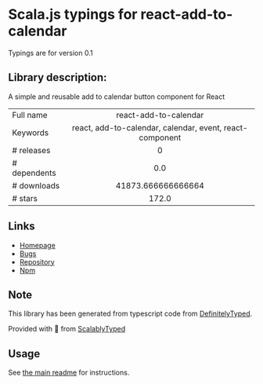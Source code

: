 
# Scala.js typings for react-add-to-calendar

Typings are for version 0.1

## Library description:
A simple and reusable add to calendar button component for React

|                    |                 |
| ------------------ | :-------------: |
| Full name          | react-add-to-calendar |
| Keywords           | react, add-to-calendar, calendar, event, react-component |
| # releases         | 0 |
| # dependents       | 0.0 |
| # downloads        | 41873.666666666664 |
| # stars            | 172.0 |

## Links
- [Homepage](https://github.com/jasonsalzman/react-add-to-calendar)
- [Bugs](https://github.com/jasonsalzman/react-add-to-calendar/issues)
- [Repository](https://github.com/jasonsalzman/react-add-to-calendar)
- [Npm](https://www.npmjs.com/package/react-add-to-calendar)
    


## Note
This library has been generated from typescript code from [DefinitelyTyped](https://definitelytyped.org).

Provided with :purple_heart: from [ScalablyTyped](https://github.com/oyvindberg/ScalablyTyped)

## Usage
See [the main readme](../../readme.md) for instructions.


